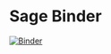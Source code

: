 # Sage Binder

[![Binder](https://mybinder.org/badge_logo.svg)](https://mybinder.org/v2/gh/hancjozef/Sage-UPJS/HEAD?urlpath=tree/Workspace)
